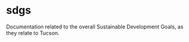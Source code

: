 # sdgs
Documentation related to the overall Sustainable Development Goals, as they relate to Tucson.
